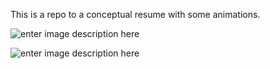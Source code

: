 

This is a repo to a conceptual resume with some animations.

![enter image description here](https://lh3.googleusercontent.com/-zAMcYZOXypM/WBPlFNmX5AI/AAAAAAAAKeo/pSrsa8zvqHksjp4WkvqGk2FUUL74rk56gCLcB/s400/Oct-28-2016+21-51-56.gif "Oct-28-2016 21-51-56.gif")

![enter image description here](https://lh3.googleusercontent.com/-R_0OamjkGaQ/WBPirk-QvtI/AAAAAAAAKeU/l3Y8l6eOA0kzLb9cxuJE0nGODHiBbpafgCLcB/s400/Oct-28-2016+21-41-09.gif "Oct-28-2016 21-41-09.gif")